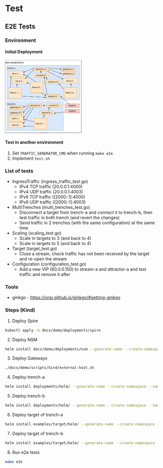# Test

## E2E Tests

### Environment

#### Initial Deployment

<img src="resources/Initial-Deployment-E2E.svg" width="50%" />

#### Test in another environment

1. Set `TRAFFIC_GENERATOR_CMD` when running `make e2e`
2. Implement `test.sh`

### List of tests

- IngressTraffic (ingress_traffic_test.go)
    - IPv4 TCP traffic (20.0.0.1:4000)
    - IPv4 UDP traffic (20.0.0.1:4003)
    - IPv6 TCP traffic ([2000::1]:4000)
    - IPv6 UDP traffic ([2000::1]:4003)
- MultiTrenches (multi_trenches_test.go)
    - Disconnect a target from trench-a and connect it to trench-b, then test traffic in both trench (and revert the changes)
    - Send traffic in 2 trenches (with the same configuration) at the same time
- Scaling (scaling_test.go)
    - Scale in targets to 3 (and back to 4)
    - Scale in targets to 5 (and back to 4)
- Target (target_test.go)
    - Close a stream, check traffic has not been received by the target and re-open the stream
- Configuration (configuration_test.go)
    - Add a new VIP (60.0.0.150) to stream-a and attractor-a and test traffic and remove it after

### Tools

- ginkgo - https://onsi.github.io/ginkgo/#getting-ginkgo

### Steps (Kind)

1. Deploy Spire

```bash
kubectl apply -k docs/demo/deployments/spire
```

2. Deploy NSM

```bash
helm install docs/demo/deployments/nsm --generate-name --create-namespace --namespace nsm
```

3. Deploy Gateways

```bash
./docs/demo/scripts/kind/external-host.sh
```

4. Deploy trench-a

```bash
helm install deployments/helm/ --generate-name --create-namespace --namespace red --set trench.name=trench-a --set ipFamily=dualstack
```

5. Deploy trench-b

```bash
helm install deployments/helm/ --generate-name --create-namespace --namespace red --set trench.name=trench-b --set vlan.id=200 --set ipFamily=dualstack
```

6. Deploy target of trench-a

```bash
helm install examples/target/helm/ --generate-name --create-namespace --namespace red --set applicationName=target-a --set default.trench.name=trench-a
```

7. Deploy target of trench-b

```bash
helm install examples/target/helm/ --generate-name --create-namespace --namespace red --set applicationName=target-b --set default.trench.name=trench-b
```

8. Run e2e tests

```bash
make e2e
```
